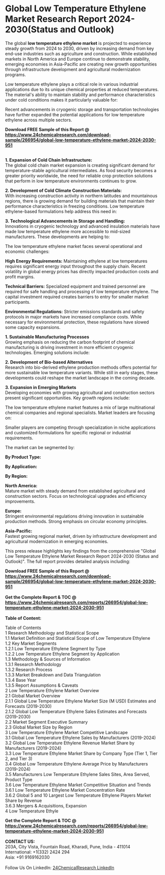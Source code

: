 <h1>Global Low Temperature Ethylene Market Research Report 2024-2030(Status and Outlook)</h1><p>The global <strong>low temperature ethylene market</strong> is projected to experience steady growth from 2024 to 2030, driven by increasing demand from key end-use industries such as agriculture and construction. While established markets in North America and Europe continue to demonstrate stability, emerging economies in Asia-Pacific are creating new growth opportunities through infrastructure development and agricultural modernization programs.</p><p>Low temperature ethylene plays a critical role in various industrial applications due to its unique chemical properties at reduced temperatures. The material's ability to maintain stability and performance characteristics under cold conditions makes it particularly valuable for:</p><p>Recent advancements in cryogenic storage and transportation technologies have further expanded the potential applications for low temperature ethylene across multiple sectors.</p><div><b>Download FREE Sample of this Report @ 
            <a href="https://www.24chemicalresearch.com/download-sample/266954/global-low-temperature-ethylene-market-2024-2030-951">
            https://www.24chemicalresearch.com/download-sample/266954/global-low-temperature-ethylene-market-2024-2030-951</a></b></div><br><p><strong>1. Expansion of Cold Chain Infrastructure:</strong><br>
The global cold chain market expansion is creating significant demand for temperature-stable agricultural intermediates. As food security becomes a greater priority worldwide, the need for reliable crop protection solutions that perform in low temperature environments continues to grow.</p><p><strong>2. Development of Cold Climate Construction Materials:</strong><br>
With increasing construction activity in northern latitudes and mountainous regions, there is growing demand for building materials that maintain their performance characteristics in freezing conditions. Low temperature ethylene-based formulations help address this need in:</p><p><strong>3. Technological Advancements in Storage and Handling:</strong><br>
Innovations in cryogenic technology and advanced insulation materials have made low temperature ethylene more accessible to mid-sized manufacturers. These developments are helping to:</p><p>The low temperature ethylene market faces several operational and economic challenges:</p><p><strong>High Energy Requirements:</strong> Maintaining ethylene at low temperatures requires significant energy input throughout the supply chain. Recent volatility in global energy prices has directly impacted production costs and profit margins.</p><p><strong>Technical Barriers:</strong> Specialized equipment and trained personnel are required for safe handling and processing of low temperature ethylene. The capital investment required creates barriers to entry for smaller market participants.</p><p><strong>Environmental Regulations:</strong> Stricter emissions standards and safety protocols in major markets have increased compliance costs. While necessary for environmental protection, these regulations have slowed some capacity expansions.</p><p><strong>1. Sustainable Manufacturing Processes</strong><br>
Growing emphasis on reducing the carbon footprint of chemical manufacturing is driving investment in more efficient cryogenic technologies. Emerging solutions include:</p><p><strong>2. Development of Bio-based Alternatives</strong><br>
Research into bio-derived ethylene production methods offers potential for more sustainable low temperature variants. While still in early stages, these developments could reshape the market landscape in the coming decade.</p><p><strong>3. Expansion in Emerging Markets</strong><br>
Developing economies with growing agricultural and construction sectors present significant opportunities. Key growth regions include:</p><p>The low temperature ethylene market features a mix of large multinational chemical companies and regional specialists. Market leaders are focusing on:</p><p>Smaller players are competing through specialization in niche applications and customized formulations for specific regional or industrial requirements.</p><p>The market can be segmented by:</p><p><strong>By Product Type:</strong></p><p><strong>By Application:</strong></p><p><strong>By Region:</strong></p><p><strong>North America:</strong><br>
Mature market with steady demand from established agricultural and construction sectors. Focus on technological upgrades and efficiency improvements.</p><p><strong>Europe:</strong><br>
Stringent environmental regulations driving innovation in sustainable production methods. Strong emphasis on circular economy principles.</p><p><strong>Asia-Pacific:</strong><br>
Fastest growing regional market, driven by infrastructure development and agricultural modernization in emerging economies.</p><p>This press release highlights key findings from the comprehensive "Global Low Temperature Ethylene Market Research Report 2024-2030 (Status and Outlook)". The full report provides detailed analysis including:</p><div><b>Download FREE Sample of this Report @ 
            <a href="https://www.24chemicalresearch.com/download-sample/266954/global-low-temperature-ethylene-market-2024-2030-951">
            https://www.24chemicalresearch.com/download-sample/266954/global-low-temperature-ethylene-market-2024-2030-951</a></b></div><br><div><b>Get the Complete Report & TOC @ 
            <a href="https://www.24chemicalresearch.com/reports/266954/global-low-temperature-ethylene-market-2024-2030-951">
            https://www.24chemicalresearch.com/reports/266954/global-low-temperature-ethylene-market-2024-2030-951</a></b></div><br>
            <b>Table of Content:</b><p>Table of Contents<br />
1 Research Methodology and Statistical Scope<br />
1.1 Market Definition and Statistical Scope of Low Temperature Ethylene<br />
1.2 Key Market Segments<br />
1.2.1 Low Temperature Ethylene Segment by Type<br />
1.2.2 Low Temperature Ethylene Segment by Application<br />
1.3 Methodology & Sources of Information<br />
1.3.1 Research Methodology<br />
1.3.2 Research Process<br />
1.3.3 Market Breakdown and Data Triangulation<br />
1.3.4 Base Year<br />
1.3.5 Report Assumptions & Caveats<br />
2 Low Temperature Ethylene Market Overview<br />
2.1 Global Market Overview<br />
2.1.1 Global Low Temperature Ethylene Market Size (M USD) Estimates and Forecasts (2019-2030)<br />
2.1.2 Global Low Temperature Ethylene Sales Estimates and Forecasts (2019-2030)<br />
2.2 Market Segment Executive Summary<br />
2.3 Global Market Size by Region<br />
3 Low Temperature Ethylene Market Competitive Landscape<br />
3.1 Global Low Temperature Ethylene Sales by Manufacturers (2019-2024)<br />
3.2 Global Low Temperature Ethylene Revenue Market Share by Manufacturers (2019-2024)<br />
3.3 Low Temperature Ethylene Market Share by Company Type (Tier 1, Tier 2, and Tier 3)<br />
3.4 Global Low Temperature Ethylene Average Price by Manufacturers (2019-2024)<br />
3.5 Manufacturers Low Temperature Ethylene Sales Sites, Area Served, Product Type<br />
3.6 Low Temperature Ethylene Market Competitive Situation and Trends<br />
3.6.1 Low Temperature Ethylene Market Concentration Rate<br />
3.6.2 Global 5 and 10 Largest Low Temperature Ethylene Players Market Share by Revenue<br />
3.6.3 Mergers & Acquisitions, Expansion<br />
4 Low Temperature Ethyle</p><div><b>Get the Complete Report & TOC @ 
            <a href="https://www.24chemicalresearch.com/reports/266954/global-low-temperature-ethylene-market-2024-2030-951">
            https://www.24chemicalresearch.com/reports/266954/global-low-temperature-ethylene-market-2024-2030-951</a></b></div><br><b>CONTACT US:</b><br>
            203A, City Vista, Fountain Road, Kharadi, Pune, India - 411014<br>
            International: +1(332) 2424 294<br>
            Asia: +91 9169162030 <br><br>
            Follow Us On LinkedIn: <a href="https://www.linkedin.com/company/24chemicalresearch/">24ChemicalResearch LinkedIn</a>